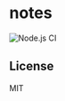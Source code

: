 # notes

![Node.js CI](https://github.com/darwintantuco/notes/workflows/Node.js%20CI/badge.svg)

## License

MIT
